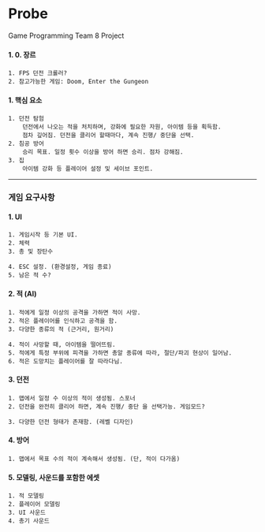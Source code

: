 # Probe
Game Programming Team 8 Project


#### 1. 0. 장르

	1. FPS 던전 크롤러?
	2. 참고가능한 게임: Doom, Enter the Gungeon

#### 1. 핵심 요소

	1. 던전 탐험
		던전에서 나오는 적을 처치하며, 강화에 필요한 자원, 아이템 등을 획득함.
		점차 깊어짐. 던전을 클리어 할때마다, 계속 진행/ 중단을 선택.
	2. 침공 방어
		승리 목표. 일정 횟수 이상을 방어 하면 승리. 점차 강해짐.
	3. 집
		아이템 강화 등 플레이어 설정 및 세이브 포인트.

------------
### 게임 요구사항
#### 1. UI

	1. 게임시작 등 기본 UI.
	2. 체력 
	3. 총 및 장탄수
	
	4. ESC 설정. (환경설정, 게임 종료)
	5. 남은 적 수?

#### 2. 적 (AI)

	1. 적에게 일정 이상의 공격을 가하면 적이 사망.
	2. 적은 플레이어를 인식하고 공격을 함.
	3. 다양한 종류의 적 (근거리, 원거리)
	
	4. 적이 사망할 때, 아이템을 떨어뜨림.
	5. 적에게 특정 부위에 피격을 가하면 총알 종류에 따라, 절단/파괴 현상이 일어남.
	6. 적은 도망치는 플레이어를 잘 따라다님.

#### 3. 던전

	1. 맵에서 일정 수 이상의 적이 생성됨. 스포너
	2. 던전을 완전히 클리어 하면, 계속 진행/ 중단 을 선택가능. 게임모드?
	
	3. 다양한 던전 형태가 존재함. (레벨 디자인)

#### 4. 방어

	1. 맵에서 목표 수의 적이 계속해서 생성됨. (단, 적이 다가옴)

#### 5. 모델링, 사운드를 포함한 에셋

	1. 적 모델링
	2. 플레이어 모델링
	3. UI 사운드
	4. 총기 사운드
	
